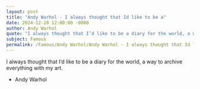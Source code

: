 ```yaml
---
layout: post
title: "Andy Warhol - I always thought that Id like to be a"
date: 2024-12-28 12:00:00 -0000
author: Andy Warhol
quote: "I always thought that I’d like to be a diary for the world, a way to archive everything with my art."
subject: Famous
permalink: /Famous/Andy Warhol/Andy Warhol - I always thought that Id like to be a
---
```


I always thought that I’d like to be a diary for the world, a way to archive everything with my art.

- Andy Warhol
